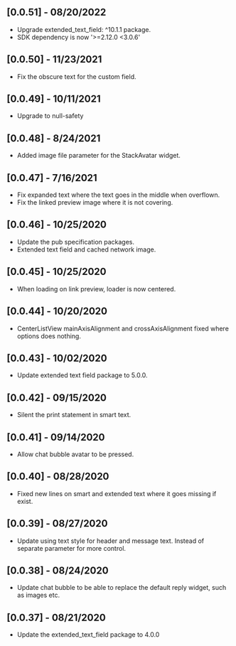 ## [0.0.51] - 08/20/2022

- Upgrade extended_text_field: ^10.1.1 package.
- SDK dependency is now '>=2.12.0 <3.0.6'

## [0.0.50] - 11/23/2021

- Fix the obscure text for the custom field.

## [0.0.49] - 10/11/2021

- Upgrade to null-safety

## [0.0.48] - 8/24/2021

- Added image file parameter
  for the StackAvatar widget.

## [0.0.47] - 7/16/2021

- Fix expanded text where the
  text goes in the middle when
  overflown.
- Fix the linked preview image where
  it is not covering.

## [0.0.46] - 10/25/2020

- Update the pub specification packages.
- Extended text field and cached network image.

## [0.0.45] - 10/25/2020

- When loading on link preview, loader is now centered.

## [0.0.44] - 10/20/2020

- CenterListView mainAxisAlignment and crossAxisAlignment
  fixed where options does nothing.

## [0.0.43] - 10/02/2020

- Update extended text field package to 5.0.0.

## [0.0.42] - 09/15/2020

- Silent the print statement in smart text.

## [0.0.41] - 09/14/2020

- Allow chat bubble avatar to be pressed.

## [0.0.40] - 08/28/2020

- Fixed new lines on smart and extended text where
  it goes missing if exist.

## [0.0.39] - 08/27/2020

- Update using text style for header and message text.
  Instead of separate parameter for more control.

## [0.0.38] - 08/24/2020

- Update chat bubble to be able to replace the default
  reply widget, such as images etc.

## [0.0.37] - 08/21/2020

- Update the extended_text_field package to 4.0.0
